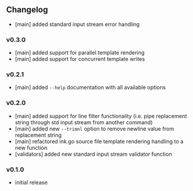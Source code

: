 ## Changelog

- [main] added standard input stream error handling

### v0.3.0

- [main] added support for parallel template rendering
- [main] added support for concurrent template writes

### v0.2.1

- [main] added `--help` documentation with all available options

### v0.2.0

- [main] added support for line filter functionality (i.e. pipe replacement string through std input stream from another command)
- [main] added new `--trimnl` option to remove newline value from replacement string
- [main] refactored ink.go source file template rendering handling to a new function
- [validators] added new standard input stream validator function


### v0.1.0

- initial release